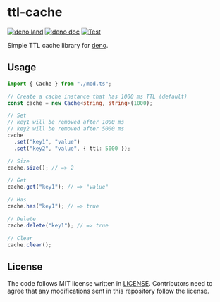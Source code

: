 # ttl-cache

[![deno land](http://img.shields.io/badge/available%20on-deno.land/x-lightgrey.svg?logo=deno)](https://deno.land/x/ttl_cache)
[![deno doc](https://doc.deno.land/badge.svg)](https://doc.deno.land/https/deno.land/x/ttl_cache/mod.ts)
[![Test](https://github.com/lambdalisue/deno-ttl-cache/workflows/Test/badge.svg)](https://github.com/lambdalisue/deno-ttl-cache/actions?query=workflow%3ATest)

Simple TTL cache library for [deno][deno].

[deno]: https://deno.land/

## Usage

```ts
import { Cache } from "./mod.ts";

// Create a cache instance that has 1000 ms TTL (default)
const cache = new Cache<string, string>(1000);

// Set
// key1 will be removed after 1000 ms
// key2 will be removed after 5000 ms
cache
  .set("key1", "value")
  .set("key2", "value", { ttl: 5000 });

// Size
cache.size(); // => 2

// Get
cache.get("key1"); // => "value"

// Has
cache.has("key1"); // => true

// Delete
cache.delete("key1"); // => true

// Clear
cache.clear();
```

## License

The code follows MIT license written in [LICENSE](./LICENSE). Contributors need
to agree that any modifications sent in this repository follow the license.
